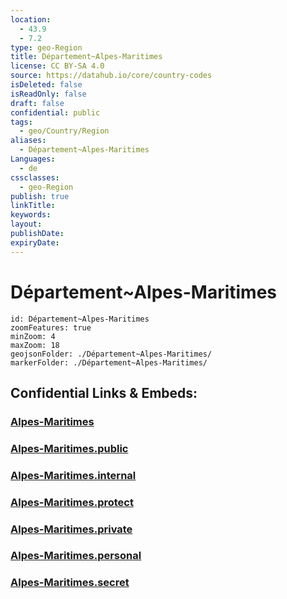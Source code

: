 ```yaml
---
location:
  - 43.9
  - 7.2
type: geo-Region
title: Département~Alpes-Maritimes
license: CC BY-SA 4.0
source: https://datahub.io/core/country-codes
isDeleted: false
isReadOnly: false
draft: false
confidential: public
tags:
  - geo/Country/Region
aliases:
  - Département~Alpes-Maritimes
Languages:
  - de
cssclasses:
  - geo-Region
publish: true
linkTitle:
keywords:
layout:
publishDate:
expiryDate:
---
```


# Département~Alpes-Maritimes

```leaflet
id: Département~Alpes-Maritimes
zoomFeatures: true 
minZoom: 4 
maxZoom: 18
geojsonFolder: ./Département~Alpes-Maritimes/
markerFolder: ./Département~Alpes-Maritimes/
```


## Confidential Links & Embeds: 

### [Alpes-Maritimes](/_Standards/Earth/Continent/Europe/Europe~West/France/regions~France/Provence-Alpes-Côte_d'Azur/departments~Provence/Alpes-Maritimes.md) 

### [Alpes-Maritimes.public](/_public/Earth/Continent/Europe/Europe~West/France/regions~France/Provence-Alpes-Côte_d'Azur/departments~Provence/Alpes-Maritimes.public.md) 

### [Alpes-Maritimes.internal](/_internal/Earth/Continent/Europe/Europe~West/France/regions~France/Provence-Alpes-Côte_d'Azur/departments~Provence/Alpes-Maritimes.internal.md) 

### [Alpes-Maritimes.protect](/_protect/Earth/Continent/Europe/Europe~West/France/regions~France/Provence-Alpes-Côte_d'Azur/departments~Provence/Alpes-Maritimes.protect.md) 

### [Alpes-Maritimes.private](/_private/Earth/Continent/Europe/Europe~West/France/regions~France/Provence-Alpes-Côte_d'Azur/departments~Provence/Alpes-Maritimes.private.md) 

### [Alpes-Maritimes.personal](/_personal/Earth/Continent/Europe/Europe~West/France/regions~France/Provence-Alpes-Côte_d'Azur/departments~Provence/Alpes-Maritimes.personal.md) 

### [Alpes-Maritimes.secret](/_secret/Earth/Continent/Europe/Europe~West/France/regions~France/Provence-Alpes-Côte_d'Azur/departments~Provence/Alpes-Maritimes.secret.md)

